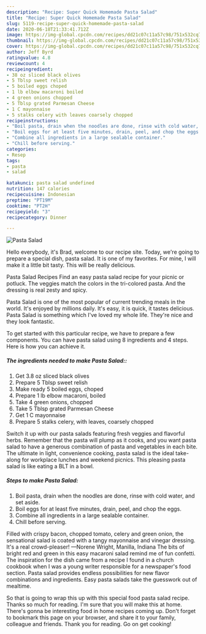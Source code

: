 ```yaml
---
description: "Recipe: Super Quick Homemade Pasta Salad"
title: "Recipe: Super Quick Homemade Pasta Salad"
slug: 5119-recipe-super-quick-homemade-pasta-salad
date: 2020-06-18T21:33:41.712Z
image: https://img-global.cpcdn.com/recipes/dd21c07c11a57c98/751x532cq70/pasta-salad-recipe-main-photo.jpg
thumbnail: https://img-global.cpcdn.com/recipes/dd21c07c11a57c98/751x532cq70/pasta-salad-recipe-main-photo.jpg
cover: https://img-global.cpcdn.com/recipes/dd21c07c11a57c98/751x532cq70/pasta-salad-recipe-main-photo.jpg
author: Jeff Byrd
ratingvalue: 4.8
reviewcount: 4
recipeingredient:
- 38 oz sliced black olives
- 5 Tblsp sweet relish
- 5 boiled eggs choped
- 1 lb elbow macaroni boiled
- 4 green onions chopped
- 5 Tblsp grated Parmesan Cheese
- 1 C mayonnaise
- 5 stalks celery with leaves coarsely chopped
recipeinstructions:
- "Boil pasta, drain when the noodles are done, rinse with cold water, and set aside."
- "Boil eggs for at least five minutes, drain, peel, and chop the eggs."
- "Combine all ingredients in a large sealable container."
- "Chill before serving."
categories:
- Resep
tags:
- pasta
- salad

katakunci: pasta salad undefined
nutrition: 147 calories
recipecuisine: Indonesian
preptime: "PT19M"
cooktime: "PT2H"
recipeyield: "3"
recipecategory: Dinner

---
```



![Pasta Salad](https://img-global.cpcdn.com/recipes/dd21c07c11a57c98/751x532cq70/pasta-salad-recipe-main-photo.jpg)

Hello everybody, it's Brad, welcome to our recipe site. Today, we're going to prepare a special dish, pasta salad. It is one of my favorites. For mine, I will make it a little bit tasty. This will be really delicious.

Pasta Salad Recipes Find an easy pasta salad recipe for your picnic or potluck. The veggies match the colors in the tri-colored pasta. And the dressing is real zesty and spicy.

Pasta Salad is one of the most popular of current trending meals in the world. It's enjoyed by millions daily. It's easy, it is quick, it tastes delicious. Pasta Salad is something which I've loved my whole life. They're nice and they look fantastic.


To get started with this particular recipe, we have to prepare a few components. You can have pasta salad using 8 ingredients and 4 steps. Here is how you can achieve it.

##### The ingredients needed to make Pasta Salad::

1. Get 3.8 oz sliced black olives
1. Prepare 5 Tblsp sweet relish
1. Make ready 5 boiled eggs, choped
1. Prepare 1 lb elbow macaroni, boiled
1. Take 4 green onions, chopped
1. Take 5 Tblsp grated Parmesan Cheese
1. Get 1 C mayonnaise
1. Prepare 5 stalks celery, with leaves, coarsely chopped


Switch it up with our pasta salads featuring fresh veggies and flavorful herbs. Remember that the pasta will plump as it cooks, and you want pasta salad to have a generous combination of pasta and vegetables in each bite. The ultimate in light, convenience cooking, pasta salad is the ideal take-along for workplace lunches and weekend picnics. This pleasing pasta salad is like eating a BLT in a bowl. 

##### Steps to make Pasta Salad:

1. Boil pasta, drain when the noodles are done, rinse with cold water, and set aside.
1. Boil eggs for at least five minutes, drain, peel, and chop the eggs.
1. Combine all ingredients in a large sealable container.
1. Chill before serving.


Filled with crispy bacon, chopped tomato, celery and green onion, the sensational salad is coated with a tangy mayonnaise and vinegar dressing. It&#39;s a real crowd-pleaser! —Norene Wright, Manilla, Indiana The bits of bright red and green in this easy macaroni salad remind me of fun confetti. The inspiration for the dish came from a recipe I found in a church cookbook when I was a young writer responsible for a newspaper&#39;s food section. Pasta salad provides endless possibilities for new flavor combinations and ingredients. Easy pasta salads take the guesswork out of mealtime. 

So that is going to wrap this up with this special food pasta salad recipe. Thanks so much for reading. I'm sure that you will make this at home. There's gonna be interesting food in home recipes coming up. Don't forget to bookmark this page on your browser, and share it to your family, colleague and friends. Thank you for reading. Go on get cooking!
